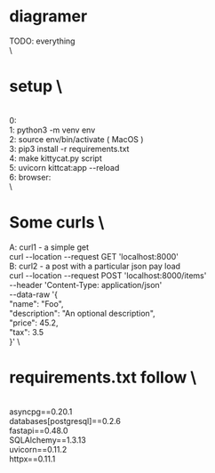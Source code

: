 # diagramer

TODO: everything  \
  \ 
# setup  \
  \
0:  \
1: python3 -m venv env  \
2:  source env/bin/activate ( MacOS )  \
3: pip3 install -r requirements.txt  \
4: make kittycat.py script  \
5: uvicorn kittcat:app --reload  \
6: browser:  \
  \
# Some curls  \

A: curl1 - a simple get  \
curl --location --request GET 'localhost:8000'  \
B: curl2 - a post with a particular json pay load  \
curl --location --request POST 'localhost:8000/items'  \
--header 'Content-Type: application/json'  \
--data-raw '{  \
      "name": "Foo",  \
      "description": "An optional description",  \
      "price": 45.2,  \
      "tax": 3.5  \
}'  \
# requirements.txt follow  \
  \
asyncpg==0.20.1  \
databases[postgresql]==0.2.6  \
fastapi==0.48.0  \
SQLAlchemy==1.3.13  \
uvicorn==0.11.2  \
httpx==0.11.1